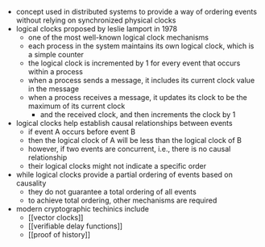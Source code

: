- concept used in distributed systems to provide a way of ordering events without relying on synchronized physical clocks
- logical clocks proposed by leslie lamport in 1978
	- one of the most well-known logical clock mechanisms
	- each process in the system maintains its own logical clock, which is a simple counter
	- the logical clock is incremented by 1 for every event that occurs within a process
	- when a process sends a message, it includes its current clock value in the message
	- when a process receives a message, it updates its clock to be the maximum of its current clock
		- and the received clock, and then increments the clock by 1
- logical clocks help establish causal relationships between events
	- if event A occurs before event B
	- then the logical clock of A will be less than the logical clock of B
	- however, if two events are concurrent, i.e., there is no causal relationship
	- their logical clocks might not indicate a specific order
- while logical clocks provide a partial ordering of events based on causality
	- they do not guarantee a total ordering of all events
	- to achieve total ordering, other mechanisms are required
- modern cryptographic techinics include
	- [[vector clocks]]
	- [[verifiable delay functions]]
	- [[proof of history]]
